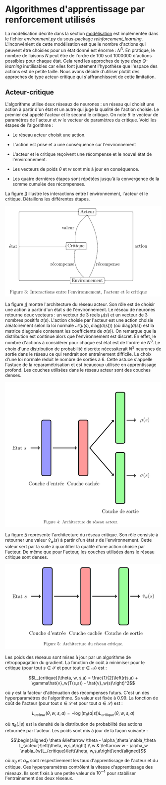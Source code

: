 Algorithmes d'apprentissage par renforcement utilisés
=====================================================

La modélisation décrite dans la section [modélisation](modelisation.md) est implémentée dans le fichier
*environment.py* du sous-package *reinforcement\_learning*.
L'inconvénient de cette modélisation est que le nombre d'actions qui
peuvent être choisies pour un état donné est énorme : $N^3$. En
pratique, le nombre de liaisons $N$ peut être de l'ordre de $100$ soit
$1 000 000$ d'actions possibles pour chaque état. Cela rend les
approches de type *deep Q-learning* inutilisables car elles font
justement l'hypothèse que l'espace des actions est de petite taille.
Nous avons décidé d'utiliser plutôt des approches de type
acteur-critique qui s'affranchissent de cette limitation.

Acteur-critique
---------------

L'algorithme utilise deux réseaux de neurones : un réseau qui choisit
une action à partir d'un état et un autre qui juge la qualité de
l'action choisie. Le premier est appelé l'acteur et le second le
critique. On note $\theta$ le vecteur de paramètres de l'acteur et $w$
le vecteur de paramètres du critique. Voici les étapes de l'algorithme :

-   Le réseau acteur choisit une action.

-   L'action est prise et a une conséquence sur l'environnement

-   L'acteur et le critique reçoivent une récompense et le nouvel état
    de l'environnement.

-   Les vecteurs de poids $\theta$ et $w$ sont mis à jour en
    conséquence.

-   Les quatre dernières étapes sont répétées jusqu'à la convergence de
    la somme cumulée des récompenses.

La figure [3](#fig3)
illustre les interactions entre l'environnement, l'acteur et le
critique. Détaillons les différentes étapes.

![fig3](images/interactions.png)

La figure [4](#fig4)
montre l'architecture du réseau acteur. Son rôle est de choisir une
action à partir d'un état $s$ de l'environnement. Le réseau de neurones
retourne deux vecteurs : un vecteur de 3 réels $\mu(s)$ et un vecteur de
3 nombres positifs $\sigma(s)$. L'action choisie par l'acteur est une
action choisie aléatoirement selon la loi normale
$\mathcal{N}(\mu(s), \text{diag}(\sigma(s)))$ (où
$\text{diag}(\sigma(s))$ est la matrice diagonale contenant les
coefficients de $\sigma(s)$). On remarque que la distribution est
continue alors que l'environnement est discret. En effet, le nombre
d'actions à considérer pour chaque est état est de l'ordre de $N^3$. Le
choix d'une distribution de probabilité discrète nécessiterait $N^3$
neurones de sortie dans le réseau ce qui rendrait son entraînement
difficile. Le choix d'une loi normale réduit le nombre de sorties à 6.
Cette astuce s'appelle l'astuce de la reparamétrisation et est beaucoup
utilisée en apprentissage profond. Les couches utilisées dans le réseau
acteur sont des couches denses.

![fig4](images/actor.png)

La figure [5](#fig5)
représente l'architecture du réseau critique. Son rôle consiste à
retourner une valeur $\hat{v}_w(s)$ à partir d'un état $s$ de
l'environnement. Cette valeur sert par la suite à quantifier la qualité
d'une action choisie par l'acteur. De même que pour l'acteur, les
couches utilisées dans le réseau critique sont denses.

![fig5](images/critic.png)

Les poids des réseaux sont mises à jour par un algorithme de
rétropopagation du gradient. La fonction de coût à minimiser pour le
critique (pour tout $s \in \mathcal{S}$ et pour tout $a \in \mathcal{A}$)
est :

$$L_{critique}(\theta, w, s,a) = \frac{1}{2}\left(r(s,a) + \gamma\hat{v}_w(T(s,a)) - \hat{v}_w(s)\right)^2$$

où $\gamma$ est la facteur d'atténuation des récompenses futurs. C'est
un des hyperparamètres de l'algorithme. Sa valeur est fixée à $0.99$. La
fonction de coût de l'acteur (pour tout $s \in \mathcal{S}$ et pour tout
$a \in \mathcal{S}$) est :

$$L_{acteur}(\theta, w, s,a) = -\log(\pi_\theta(a|s))L_{critique}(\theta, w, s,a)$$

où $\pi_\theta(.|s)$ est la densité de la distribution de probabilité
des actions retournée par l'acteur. Les poids sont mis à jour de la
façon suivante :

$$\begin{aligned}
    \theta &\leftarrow  \theta - \alpha_\theta \nabla_\theta L_{acteur}\left(\theta, w,s,a\right) \\
    w & \leftarrow w - \alpha_w \nabla_{w}L_{critique}\left(\theta, w,s,a\right)\end{aligned}$$

où $\alpha_\theta$ et $\alpha_w$ sont respectivement les taux
d'apprentissage de l'acteur et du critique. Ces hyperparamètres
contrôlent la vitesse d'apprentissage des réseaux. Ils sont fixés à une
petite valeur de $10^{-4}$ pour stabiliser l'entraînement des deux
réseaux.
